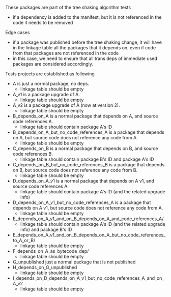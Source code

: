 These packages are part of the tree shaking algorithm tests
- if a dependency is added to the manifest, but it is not referenced in the code it needs to be removed

Edge cases
- if a package was published before the tree shaking change, it will have in the linkage table all the 
packages that it depends on, even if code from that packages are not referenced in the code
- in this case, we need to ensure that all trans deps of immediate used packages are considered accordingly.


Tests projects are established as following

- A is just a normal package, no deps.
    - linkage table should be empty
- A_v1 is a package upgrade of A.
    - linkage table should be empty
- A_v2 is a package upgrade of A (now at version 2).
    - linkage table should be empty
- B_depends_on_A is a normal package that depends on A, and source code references A.
    - linkage table should contain package A's ID
- B_depends_on_A_but_no_code_references_A is a package that depends on A, but source code does not reference any code from A.
     - linkage table should be empty
- C_depends_on_B is a normal package that depends on B, and source code references B.
     - linkage table should contain package B's ID and package A's ID
- C_depends_on_B_but_no_code_references_B is a package that depends on B, but source code does not reference any code from B.
     - linkage table should be empty
- D_depends_on_A_v1 is a normal package that depends on A v1, and source code references A.
     - linkage table should contain package A's ID (and the related upgrade info)
- D_depends_on_A_v1_but_no_code_references_A is a package that depends on A v1, but source code does not reference any code from A.
     - linkage table should be empty
- E_depends_on_A_v1_and_on_B_depends_on_A_and_code_references_A/
     - linkage table should contain package A's ID (and the related upgrade info) and package B's ID
- E_depends_on_A_v1_and_on_B_depends_on_A_but_no_code_references_to_A_or_B/
    - linkage table should be empty
- F_depends_on_A_as_bytecode_dep/
    - linkage table should be empty
- G_unpublished just a normal package that is not published
- H_depends_on_G_unpublished
    - linkage table should be empty
- I_depends_on_D_depends_on_A_v1_but_no_code_references_A_and_on_A_v2
    - linkage table should be empty
